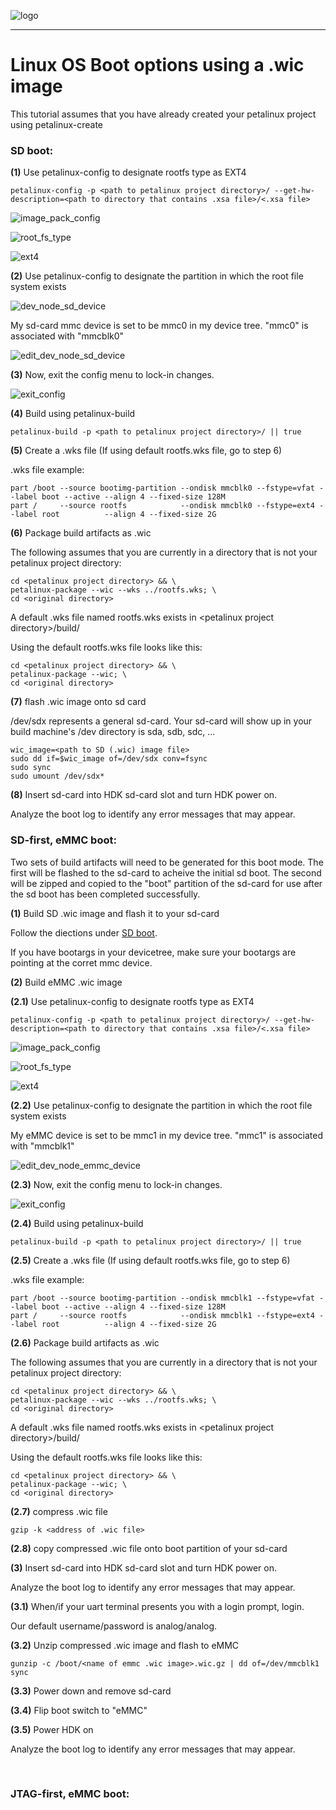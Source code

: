 ![logo](/docs/BytePipe_Logo.png)

---

# Linux OS Boot options using a .wic image
This tutorial assumes that you have already created your petalinux project using petalinux-create
<br />

### SD boot:
**(1)** Use petalinux-config to designate rootfs type as EXT4

```
petalinux-config -p <path to petalinux project directory>/ --get-hw-description=<path to directory that contains .xsa file>/<.xsa file>
```

![image_pack_config](/docs/image_pack_config.png)

![root_fs_type](/docs/root_fs_type.png)

![ext4](/docs/ext4.png)

**(2)** Use petalinux-config to designate the partition in which the root file system exists

![dev_node_sd_device](/docs/dev_node_sd_device.png)

My sd-card mmc device is set to be mmc0 in my device tree. "mmc0" is associated with "mmcblk0"

![edit_dev_node_sd_device](/docs/edit_dev_node_sd_device.png)

**(3)** Now, exit the config menu to lock-in changes.

![exit_config](/docs/exit_config.png)

**(4)** Build using petalinux-build

```
petalinux-build -p <path to petalinux project directory>/ || true
```
**(5)** Create a .wks file (If using default rootfs.wks file, go to step 6)

.wks file example:

```
part /boot --source bootimg-partition --ondisk mmcblk0 --fstype=vfat --label boot --active --align 4 --fixed-size 128M
part /     --source rootfs            --ondisk mmcblk0 --fstype=ext4 --label root          --align 4 --fixed-size 2G
```
**(6)** Package build artifacts as .wic

The following assumes that you are currently in a directory that is not your petalinux project directory:

```
cd <petalinux project directory> && \
petalinux-package --wic --wks ../rootfs.wks; \
cd <original directory>
```
A default .wks file named rootfs.wks exists in \<petalinux project directory>/build/

Using the default rootfs.wks file looks like this: 

```
cd <petalinux project directory> && \
petalinux-package --wic; \
cd <original directory>
```
**(7)** flash .wic image onto sd card

/dev/sdx represents a general sd-card. Your sd-card will show up in your build machine's /dev directory is sda, sdb, sdc, ...

```
wic_image=<path to SD (.wic) image file>
sudo dd if=$wic_image of=/dev/sdx conv=fsync
sudo sync
sudo umount /dev/sdx*
```

**(8)** Insert sd-card into HDK sd-card slot and turn HDK power on.

Analyze the boot log to identify any error messages that may appear.


### SD-first, eMMC boot:

Two sets of build artifacts will need to be generated for this boot mode.
The first will be flashed to the sd-card to acheive the initial sd boot.
The second will be zipped and copied to the "boot" partition of the sd-card for use after the sd boot has been completed successfully.

**(1)** Build SD .wic image and flash it to your sd-card

Follow the diections under [SD boot](#sd-boot).

If you have bootargs in your devicetree, make sure your bootargs are pointing at the corret mmc device.

**(2)** Build eMMC .wic image

**(2.1)** Use petalinux-config to designate rootfs type as EXT4

```
petalinux-config -p <path to petalinux project directory>/ --get-hw-description=<path to directory that contains .xsa file>/<.xsa file>
```

![image_pack_config](/docs/image_pack_config.png)

![root_fs_type](/docs/root_fs_type.png)

![ext4](/docs/ext4.png)

**(2.2)** Use petalinux-config to designate the partition in which the root file system exists

My eMMC device is set to be mmc1 in my device tree. "mmc1" is associated with "mmcblk1"

![edit_dev_node_emmc_device](/docs/edit_dev_node_emmc_device.png)

**(2.3)** Now, exit the config menu to lock-in changes.

![exit_config](/docs/exit_config.png)

**(2.4)** Build using petalinux-build

```
petalinux-build -p <path to petalinux project directory>/ || true
```

**(2.5)** Create a .wks file (If using default rootfs.wks file, go to step 6)

.wks file example:

```
part /boot --source bootimg-partition --ondisk mmcblk1 --fstype=vfat --label boot --active --align 4 --fixed-size 128M
part /     --source rootfs            --ondisk mmcblk1 --fstype=ext4 --label root          --align 4 --fixed-size 2G
```

**(2.6)** Package build artifacts as .wic

The following assumes that you are currently in a directory that is not your petalinux project directory:

```
cd <petalinux project directory> && \
petalinux-package --wic --wks ../rootfs.wks; \
cd <original directory>
```
A default .wks file named rootfs.wks exists in \<petalinux project directory>/build/

Using the default rootfs.wks file looks like this: 

```
cd <petalinux project directory> && \
petalinux-package --wic; \
cd <original directory>
```

**(2.7)** compress .wic file

```
gzip -k <address of .wic file>
```

**(2.8)** copy compressed .wic file onto boot partition of your sd-card


**(3)** Insert sd-card into HDK sd-card slot and turn HDK power on.

Analyze the boot log to identify any error messages that may appear.

**(3.1)** When/if your uart terminal presents you with a login prompt, login.

Our default username/password is analog/analog.


**(3.2)** Unzip compressed .wic image and flash to eMMC
```
gunzip -c /boot/<name of emmc .wic image>.wic.gz | dd of=/dev/mmcblk1
sync
```

**(3.3)** Power down and remove sd-card

**(3.4)** Flip boot switch to "eMMC"

**(3.5)** Power HDK on

Analyze the boot log to identify any error messages that may appear.

<br />

### JTAG-first, eMMC boot:
